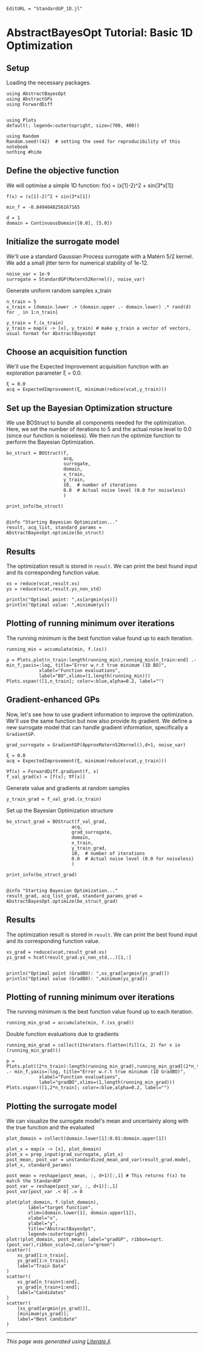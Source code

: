 ```@meta
EditURL = "StandardGP_1D.jl"
```

# AbstractBayesOpt Tutorial: Basic 1D Optimization

## Setup

Loading the necessary packages.

````@example StandardGP_1D
using AbstractBayesOpt
using AbstractGPs
using ForwardDiff


using Plots
default(; legend=:outertopright, size=(700, 400))

using Random
Random.seed!(42)  # setting the seed for reproducibility of this notebook
nothing #hide
````

## Define the objective function
We will optimise a simple 1D function: f(x) = (x[1]-2)^2 + sin(3*x[1])

````@example StandardGP_1D
f(x) = (x[1]-2)^2 + sin(3*x[1])

min_f = -0.8494048256167165

d = 1
domain = ContinuousDomain([0.0], [5.0])
````

## Initialize the surrogate model
We'll use a standard Gaussian Process surrogate with a Matérn 5/2 kernel. We add a small jitter term for numerical stability of 1e-12.

````@example StandardGP_1D
noise_var = 1e-9
surrogate = StandardGP(Matern52Kernel(), noise_var)
````

Generate uniform random samples x_train

````@example StandardGP_1D
n_train = 5
x_train = [domain.lower .+ (domain.upper .- domain.lower) .* rand(d) for _ in 1:n_train]

y_train = f.(x_train)
y_train = map(x -> [x], y_train) # make y_train a vector of vectors, usual format for AbstractBayesOpt
````

## Choose an acquisition function
We'll use the Expected Improvement acquisition function with an exploration parameter ξ = 0.0.

````@example StandardGP_1D
ξ = 0.0
acq = ExpectedImprovement(ξ, minimum(reduce(vcat,y_train)))
````

## Set up the Bayesian Optimization structure
We use BOStruct to bundle all components needed for the optimization. Here, we set the number of iterations to 5 and the actual noise level to 0.0 (since our function is noiseless).
We then run the optimize function to perform the Bayesian Optimization.

````@example StandardGP_1D
bo_struct = BOStruct(f,
                     acq,
                     surrogate,
                     domain,
                     x_train,
                     y_train,
                     10,  # number of iterations
                     0.0  # Actual noise level (0.0 for noiseless)
                     )

print_info(bo_struct)


@info "Starting Bayesian Optimization..."
result, acq_list, standard_params = AbstractBayesOpt.optimize(bo_struct)
````

## Results
The optimization result is stored in `result`. We can print the best found input and its corresponding function value.

````@example StandardGP_1D
xs = reduce(vcat,result.xs)
ys = reduce(vcat,result.ys_non_std)

println("Optimal point: ",xs[argmin(ys)])
println("Optimal value: ",minimum(ys))
````

## Plotting of running minimum over iterations
The running minimum is the best function value found up to each iteration.

````@example StandardGP_1D
running_min = accumulate(min, f.(xs))

p = Plots.plot(n_train:length(running_min),running_min[n_train:end] .- min_f,yaxis=:log, title="Error w.r.t true minimum (1D BO)",
            xlabel="Function evaluations",
            label="BO",xlims=(1,length(running_min)))
Plots.vspan!([1,n_train]; color=:blue,alpha=0.2, label="")
````

## Gradient-enhanced GPs
Now, let's see how to use gradient information to improve the optimization. We'll use the same function but now also provide its gradient.
We define a new surrogate model that can handle gradient information, specifically a `GradientGP`.

````@example StandardGP_1D
grad_surrogate = GradientGP(ApproxMatern52Kernel(),d+1, noise_var)

ξ = 0.0
acq = ExpectedImprovement(ξ, minimum(reduce(vcat,y_train)))

∇f(x) = ForwardDiff.gradient(f, x)
f_val_grad(x) = [f(x); ∇f(x)]
````

Generate value and gradients at random samples

````@example StandardGP_1D
y_train_grad = f_val_grad.(x_train)
````

Set up the Bayesian Optimization structure

````@example StandardGP_1D
bo_struct_grad = BOStruct(f_val_grad,
                        acq,
                        grad_surrogate,
                        domain,
                        x_train,
                        y_train_grad,
                        10,  # number of iterations
                        0.0  # Actual noise level (0.0 for noiseless)
                        )

print_info(bo_struct_grad)


@info "Starting Bayesian Optimization..."
result_grad, acq_list_grad, standard_params_grad = AbstractBayesOpt.optimize(bo_struct_grad)
````

## Results
The optimization result is stored in `result`. We can print the best found input and its corresponding function value.

````@example StandardGP_1D
xs_grad = reduce(vcat,result_grad.xs)
ys_grad = hcat(result_grad.ys_non_std...)[1,:]


println("Optimal point (GradBO): ",xs_grad[argmin(ys_grad)])
println("Optimal value (GradBO): ",minimum(ys_grad))
````

## Plotting of running minimum over iterations
The running minimum is the best function value found up to each iteration.

````@example StandardGP_1D
running_min_grad = accumulate(min, f.(xs_grad))
````

Double function evaluations due to gradients

````@example StandardGP_1D
running_min_grad = collect(Iterators.flatten(fill(x, 2) for x in (running_min_grad)))

p = Plots.plot((2*n_train):length(running_min_grad),running_min_grad[(2*n_train):end] .- min_f,yaxis=:log, title="Error w.r.t true minimum (1D GradBO)",
            xlabel="Function evaluations",
            label="gradBO",xlims=(1,length(running_min_grad)))
Plots.vspan!([1,2*n_train]; color=:blue,alpha=0.2, label="")
````

## Plotting the surrogate model
We can visualize the surrogate model's mean and uncertainty along with the true function and the evaluated

````@example StandardGP_1D
plot_domain = collect(domain.lower[1]:0.01:domain.upper[1])

plot_x = map(x -> [x], plot_domain)
plot_x = prep_input(grad_surrogate, plot_x)
post_mean, post_var = unstandardized_mean_and_var(result_grad.model, plot_x, standard_params)

post_mean = reshape(post_mean, :, d+1)[:,1] # This returns f(x) to match the StandardGP
post_var = reshape(post_var, :, d+1)[:,1]
post_var[post_var .< 0] .= 0

plot(plot_domain, f.(plot_domain),
        label="target function",
        xlim=(domain.lower[1], domain.upper[1]),
        xlabel="x",
        ylabel="y",
        title="AbstractBayesOpt",
        legend=:outertopright)
plot!(plot_domain, post_mean; label="gradGP", ribbon=sqrt.(post_var),ribbon_scale=2,color="green")
scatter!(
    xs_grad[1:n_train],
    ys_grad[1:n_train];
    label="Train Data"
)
scatter!(
    xs_grad[n_train+1:end],
    ys_grad[n_train+1:end];
    label="Candidates"
)
scatter!(
    [xs_grad[argmin(ys_grad)]],
    [minimum(ys_grad)];
    label="Best candidate"
)
````

---

*This page was generated using [Literate.jl](https://github.com/fredrikekre/Literate.jl).*

